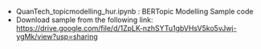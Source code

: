 
- QuanTech_topicmodelling_hur.ipynb : BERTopic Modelling Sample code
- Download sample from the following link:
https://drive.google.com/file/d/1ZpLK-nzhSYTu1gbVHsV5ko5vJwj-ygMk/view?usp=sharing
